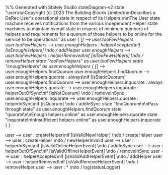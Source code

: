 %% Generated with Stately Studio
stateDiagram-v2
  state "user\n\nCopyright (c) 2023 The Building Blocks Limited\n\nDescribes a DeRec User's operational state in respect of its Helpers.\n\nThe User state machine receives notifications from the various independent Helper state machines to maintain overall state in respect of minimum numbers of helpers and requirements for a quorum of those helpers to be online for the service to be operational." as user {
    [*] --> user.tooFewHelpers
    user.tooFewHelpers --> user.enoughHelpers : helperAccepted\nif [isEnoughHelpers] \ndo / addHelper
    user.enoughHelpers --> user.tooFewHelpers : helperRemoved\nif [isTooFewHelpers] \ndo / removeHelper
    state "tooFewHelpers" as user.tooFewHelpers
        state "enoughHelpers" as user.enoughHelpers {
            [*] --> user.enoughHelpers.findQuorum
            user.enoughHelpers.findQuorum --> user.enoughHelpers.quorate : always\nif [isStaticQuorum]
            user.enoughHelpers.findQuorum --> user.enoughHelpers.inquorate : always
            user.enoughHelpers.quorate --> user.enoughHelpers.inquorate : helperOutOfSync\nif [isNotQuorum] \ndo / removeInSync
            user.enoughHelpers.inquorate --> user.enoughHelpers.quorate : helperInSync\nif [isQuorum] \ndo / addInSync
            state "findQuorum\n\nPass through state" as user.enoughHelpers.findQuorum
            state "quorate\n\nEnough helpers online" as user.enoughHelpers.quorate
            state "inquorate\n\nInsufficient helpers online" as user.enoughHelpers.inquorate
        }
  }

  user --> user : createHelper\nif [isValidNewHelper] \ndo / createHelper
  user --> user : createHelper \ndo / newHelperInvalid
  user --> user : helperInSync\nif [isValidOnlineHelperEvent] \ndo / addInSync
  user --> user : helperOutOfSync\nif [isValidOfflineHelperEvent] \ndo / removeInSync
  user --> user : helperAccepted\nif [isValidAddHelperEvent] \ndo / addHelper
  user --> user : helperRemoved\nif [isValidRemoveHelperEvent] \ndo / removeHelper
  user --> user : * \ndo / log(statusLogger)
